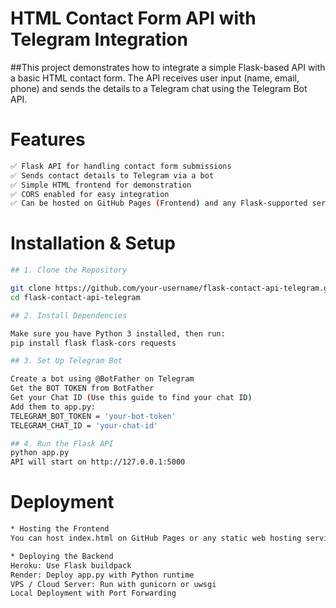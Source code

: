 # HTML Contact Form API with Telegram Integration

##This project demonstrates how to integrate a simple Flask-based API with a basic HTML contact form. The API receives user input (name, email, phone) and sends the details to a Telegram chat using the Telegram Bot API.

# Features
```bash
✅ Flask API for handling contact form submissions
✅ Sends contact details to Telegram via a bot
✅ Simple HTML frontend for demonstration
✅ CORS enabled for easy integration
✅ Can be hosted on GitHub Pages (Frontend) and any Flask-supported server (Backend)
```
# Installation & Setup
```bash
## 1. Clone the Repository

git clone https://github.com/your-username/flask-contact-api-telegram.git
cd flask-contact-api-telegram

## 2. Install Dependencies

Make sure you have Python 3 installed, then run:
pip install flask flask-cors requests

## 3. Set Up Telegram Bot

Create a bot using @BotFather on Telegram
Get the BOT TOKEN from BotFather
Get your Chat ID (Use this guide to find your chat ID)
Add them to app.py:
TELEGRAM_BOT_TOKEN = 'your-bot-token'
TELEGRAM_CHAT_ID = 'your-chat-id'

## 4. Run the Flask API
python app.py
API will start on http://127.0.0.1:5000
```

# Deployment
```bash
* Hosting the Frontend
You can host index.html on GitHub Pages or any static web hosting service.

* Deploying the Backend
Heroku: Use Flask buildpack
Render: Deploy app.py with Python runtime
VPS / Cloud Server: Run with gunicorn or uwsgi
Local Deployment with Port Forwarding
```

